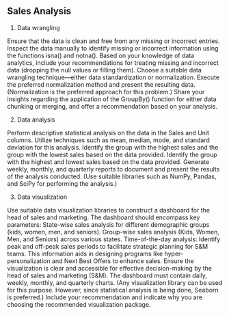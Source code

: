 ## Sales Analysis

1. Data wrangling

Ensure that the data is clean and free from any missing or incorrect entries.
Inspect the data manually to identify missing or incorrect information using the functions isna() and notna().
Based on your knowledge of data analytics, include your recommendations for treating missing and incorrect data (dropping the null values or filling them).
Choose a suitable data wrangling technique—either data standardization or normalization. Execute the preferred normalization method and present the resulting data. (Normalization is the preferred approach for this problem.)
Share your insights regarding the application of the GroupBy() function for either data chunking or merging, and offer a recommendation based on your analysis.
  
  2. Data analysis

Perform descriptive statistical analysis on the data in the Sales and Unit columns. Utilize techniques such as mean, median, mode, and standard deviation for this analysis.
Identify the group with the highest sales and the group with the lowest sales based on the data provided.
Identify the group with the highest and lowest sales based on the data provided.
Generate weekly, monthly, and quarterly reports to document and present the results of the analysis conducted.
(Use suitable libraries such as NumPy, Pandas, and SciPy for performing the analysis.)
 
  3. Data visualization

Use suitable data visualization libraries to construct a dashboard for the head of sales and marketing. The dashboard should encompass key parameters:
State-wise sales analysis for different demographic groups (kids, women, men, and seniors).
Group-wise sales analysis (Kids, Women, Men, and Seniors) across various states.
Time-of-the-day analysis: Identify peak and off-peak sales periods to facilitate strategic planning for S&M teams. This information aids in designing programs like hyper-personalization and Next Best Offers to enhance sales.
Ensure the visualization is clear and accessible for effective decision-making by the head of sales and marketing (S&M).
The dashboard must contain daily, weekly, monthly, and quarterly charts.
(Any visualization library can be used for this purpose. However, since statistical analysis is being done, Seaborn is preferred.)
Include your recommendation and indicate why you are choosing the recommended visualization package.